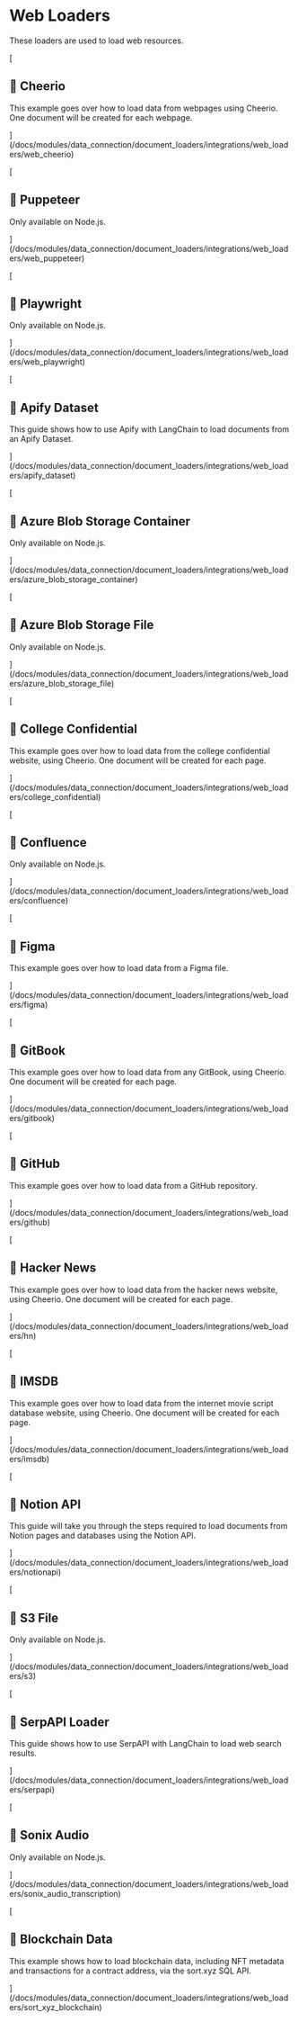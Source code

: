 Web Loaders
===========

These loaders are used to load web resources.

[

📄️ Cheerio
-----------

This example goes over how to load data from webpages using Cheerio. One document will be created for each webpage.

](/docs/modules/data_connection/document_loaders/integrations/web_loaders/web_cheerio)

[

📄️ Puppeteer
-------------

Only available on Node.js.

](/docs/modules/data_connection/document_loaders/integrations/web_loaders/web_puppeteer)

[

📄️ Playwright
--------------

Only available on Node.js.

](/docs/modules/data_connection/document_loaders/integrations/web_loaders/web_playwright)

[

📄️ Apify Dataset
-----------------

This guide shows how to use Apify with LangChain to load documents from an Apify Dataset.

](/docs/modules/data_connection/document_loaders/integrations/web_loaders/apify_dataset)

[

📄️ Azure Blob Storage Container
--------------------------------

Only available on Node.js.

](/docs/modules/data_connection/document_loaders/integrations/web_loaders/azure_blob_storage_container)

[

📄️ Azure Blob Storage File
---------------------------

Only available on Node.js.

](/docs/modules/data_connection/document_loaders/integrations/web_loaders/azure_blob_storage_file)

[

📄️ College Confidential
------------------------

This example goes over how to load data from the college confidential website, using Cheerio. One document will be created for each page.

](/docs/modules/data_connection/document_loaders/integrations/web_loaders/college_confidential)

[

📄️ Confluence
--------------

Only available on Node.js.

](/docs/modules/data_connection/document_loaders/integrations/web_loaders/confluence)

[

📄️ Figma
---------

This example goes over how to load data from a Figma file.

](/docs/modules/data_connection/document_loaders/integrations/web_loaders/figma)

[

📄️ GitBook
-----------

This example goes over how to load data from any GitBook, using Cheerio. One document will be created for each page.

](/docs/modules/data_connection/document_loaders/integrations/web_loaders/gitbook)

[

📄️ GitHub
----------

This example goes over how to load data from a GitHub repository.

](/docs/modules/data_connection/document_loaders/integrations/web_loaders/github)

[

📄️ Hacker News
---------------

This example goes over how to load data from the hacker news website, using Cheerio. One document will be created for each page.

](/docs/modules/data_connection/document_loaders/integrations/web_loaders/hn)

[

📄️ IMSDB
---------

This example goes over how to load data from the internet movie script database website, using Cheerio. One document will be created for each page.

](/docs/modules/data_connection/document_loaders/integrations/web_loaders/imsdb)

[

📄️ Notion API
--------------

This guide will take you through the steps required to load documents from Notion pages and databases using the Notion API.

](/docs/modules/data_connection/document_loaders/integrations/web_loaders/notionapi)

[

📄️ S3 File
-----------

Only available on Node.js.

](/docs/modules/data_connection/document_loaders/integrations/web_loaders/s3)

[

📄️ SerpAPI Loader
------------------

This guide shows how to use SerpAPI with LangChain to load web search results.

](/docs/modules/data_connection/document_loaders/integrations/web_loaders/serpapi)

[

📄️ Sonix Audio
---------------

Only available on Node.js.

](/docs/modules/data_connection/document_loaders/integrations/web_loaders/sonix_audio_transcription)

[

📄️ Blockchain Data
-------------------

This example shows how to load blockchain data, including NFT metadata and transactions for a contract address, via the sort.xyz SQL API.

](/docs/modules/data_connection/document_loaders/integrations/web_loaders/sort_xyz_blockchain)